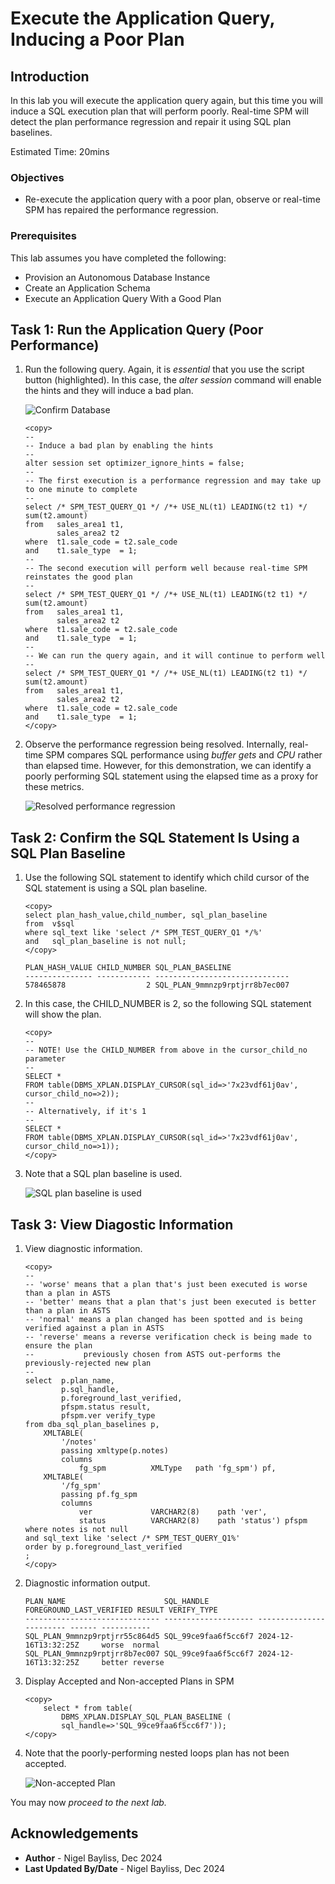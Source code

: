 # Execute the Application Query, Inducing a Poor Plan

## Introduction

In this lab you will execute the application query again, but this time you will induce a SQL execution plan that will perform poorly. Real-time SPM will detect the plan performance regression and repair it using SQL plan baselines.

Estimated Time: 20mins

### Objectives
- Re-execute the application query with a poor plan, observe or real-time SPM has repaired the performance regression.

### Prerequisites
This lab assumes you have completed the following:

- Provision an Autonomous Database Instance
- Create an Application Schema
- Execute an Application Query With a Good Plan

## Task 1: Run the Application Query (Poor Performance)

1. Run the following query. Again, it is *essential* that you use the script button (highlighted). In this case, the *alter session* command will enable the hints and they will induce a bad plan. 

    ![Confirm Database](./images/run-script-button2.png)

    ```
	<copy>
    --
    -- Induce a bad plan by enabling the hints
    --
    alter session set optimizer_ignore_hints = false;
    --
    -- The first execution is a performance regression and may take up to one minute to complete
    --
    select /* SPM_TEST_QUERY_Q1 */ /*+ USE_NL(t1) LEADING(t2 t1) */ sum(t2.amount)
    from   sales_area1 t1, 
           sales_area2 t2
    where  t1.sale_code = t2.sale_code
    and    t1.sale_type  = 1;
    --
    -- The second execution will perform well because real-time SPM reinstates the good plan
    --
    select /* SPM_TEST_QUERY_Q1 */ /*+ USE_NL(t1) LEADING(t2 t1) */ sum(t2.amount)
    from   sales_area1 t1, 
           sales_area2 t2
    where  t1.sale_code = t2.sale_code
    and    t1.sale_type  = 1;
    --
    -- We can run the query again, and it will continue to perform well
    --
    select /* SPM_TEST_QUERY_Q1 */ /*+ USE_NL(t1) LEADING(t2 t1) */ sum(t2.amount)
    from   sales_area1 t1, 
           sales_area2 t2
    where  t1.sale_code = t2.sale_code
    and    t1.sale_type  = 1;    
	</copy>
	```

3. Observe the performance regression being resolved. Internally, real-time SPM compares SQL performance using _buffer gets_ and _CPU_ rather than elapsed time. However, for this demonstration, we can identify a poorly performing SQL statement using the elapsed time as a proxy for these metrics.

    ![Resolved performance regression](./images/perf.png)

## Task 2: Confirm the SQL Statement Is Using a SQL Plan Baseline

1. Use the following SQL statement to identify which child cursor of the SQL statement is using a SQL plan baseline.

    ```
	<copy>
    select plan_hash_value,child_number, sql_plan_baseline
    from  v$sql 
    where sql_text like 'select /* SPM_TEST_QUERY_Q1 */%'
    and   sql_plan_baseline is not null;
    </copy>
	```

    ```
    PLAN_HASH_VALUE CHILD_NUMBER SQL_PLAN_BASELINE              
    --------------- ------------ ------------------------------ 
    578465878                  2 SQL_PLAN_9mmnzp9rptjrr8b7ec007 
    ```

2. In this case, the CHILD_NUMBER is 2, so the following SQL statement will show the plan.
    ```
	<copy>
    --
    -- NOTE! Use the CHILD_NUMBER from above in the cursor_child_no parameter
    --    
    SELECT *
    FROM table(DBMS_XPLAN.DISPLAY_CURSOR(sql_id=>'7x23vdf61j0av', cursor_child_no=>2));    
    --
    -- Alternatively, if it's 1
    --    
    SELECT *
    FROM table(DBMS_XPLAN.DISPLAY_CURSOR(sql_id=>'7x23vdf61j0av', cursor_child_no=>1));      
    </copy>
	```

3. Note that a SQL plan baseline is used.

    ![SQL plan baseline is used](./images/baseline-used.png)

## Task 3: View Diagostic Information

1. View diagnostic information.

    ```
    <copy>
    --
    -- 'worse' means that a plan that's just been executed is worse than a plan in ASTS
    -- 'better' means that a plan that's just been executed is better than a plan in ASTS
    -- 'normal' means a plan changed has been spotted and is being verified against a plan in ASTS
    -- 'reverse' means a reverse verification check is being made to ensure the plan
    --           previously chosen from ASTS out-performs the previously-rejected new plan
    --
    select  p.plan_name, 
            p.sql_handle, 
            p.foreground_last_verified, 
            pfspm.status result, 
            pfspm.ver verify_type
    from dba_sql_plan_baselines p,
        XMLTABLE(
            '/notes'
            passing xmltype(p.notes)
            columns
                fg_spm          XMLType   path 'fg_spm') pf,
        XMLTABLE(
            '/fg_spm'
            passing pf.fg_spm
            columns
                ver             VARCHAR2(8)    path 'ver',
                status          VARCHAR2(8)    path 'status') pfspm
    where notes is not null
    and sql_text like 'select /* SPM_TEST_QUERY_Q1%'
    order by p.foreground_last_verified
    ;
	</copy>
    ```

2. Diagnostic information output.

    ```
    PLAN_NAME                      SQL_HANDLE           FOREGROUND_LAST_VERIFIED RESULT VERIFY_TYPE 
    ------------------------------ -------------------- ------------------------ ------ ----------- 
    SQL_PLAN_9mmnzp9rptjrr55c864d5 SQL_99ce9faa6f5cc6f7 2024-12-16T13:32:25Z     worse  normal      
    SQL_PLAN_9mmnzp9rptjrr8b7ec007 SQL_99ce9faa6f5cc6f7 2024-12-16T13:32:25Z     better reverse 

    ```

3. Display Accepted and Non-accepted Plans in SPM

    ```
    <copy>
        select * from table(
            DBMS_XPLAN.DISPLAY_SQL_PLAN_BASELINE (
            sql_handle=>'SQL_99ce9faa6f5cc6f7'));
	</copy>
    ```

4. Note that the poorly-performing nested loops plan has not been accepted.

    ![Non-accepted Plan](./images/non-accepted.png)

You may now *proceed to the next lab.*

## Acknowledgements
* **Author** - Nigel Bayliss, Dec 2024
* **Last Updated By/Date** - Nigel Bayliss, Dec 2024